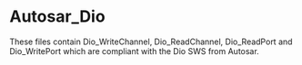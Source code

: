 # Autosar_Dio
These files contain Dio_WriteChannel, Dio_ReadChannel, Dio_ReadPort and Dio_WritePort which are compliant with the Dio SWS from Autosar.
